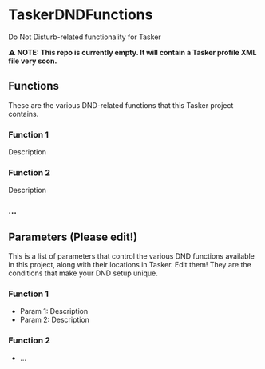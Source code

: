 # TaskerDNDFunctions
Do Not Disturb-related functionality for Tasker

__:warning: NOTE: This repo is currently empty. It will contain a Tasker profile XML file very soon.__

## Functions
These are the various DND-related functions that this Tasker project contains.

### Function 1
Description

### Function 2
Description

### ...

## Parameters (Please edit!)
This is a list of parameters that control the various DND functions available in this project, along with their locations in Tasker.
Edit them! They are the conditions that make your DND setup unique.

### Function 1
- Param 1: Description
- Param 2: Description
### Function 2
- ...
